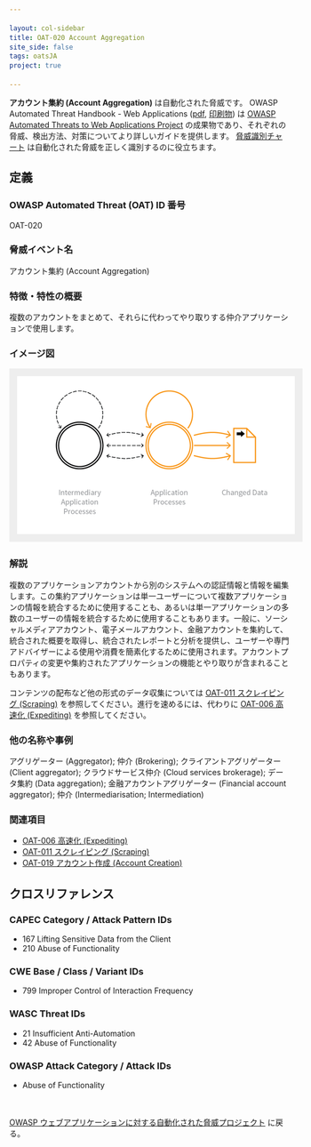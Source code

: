 ```yaml
---

layout: col-sidebar
title: OAT-020 Account Aggregation
site_side: false
tags: oatsJA
project: true

---
```


**アカウント集約 (Account Aggregation)** は自動化された脅威です。 OWASP Automated Threat Handbook - Web Applications ([pdf](https://github.com/OWASP/www-project-automated-threats-to-web-applications/tree/master/assets/files/EN), [印刷物](http://www.lulu.com/shop/owasp-foundation/automated-threat-handbook/paperback/product-23540699.html)) は [OWASP Automated Threats to Web Applications Project](../../../) の成果物であり、それぞれの脅威、検出方法、対策についてより詳しいガイドを提供します。 [脅威識別チャート](https://www.owasp.org/www-project-automated-threats-to-web-applications/assets/files/oat-ontology-decision-chart.pdf) は自動化された脅威を正しく識別するのに役立ちます。

## 定義
### OWASP Automated Threat (OAT) ID 番号
OAT-020

### 脅威イベント名
アカウント集約 (Account Aggregation)

### 特徴・特性の概要
複数のアカウントをまとめて、それらに代わってやり取りする仲介アプリケーションで使用します。

### イメージ図
<img alt="Indicative diagram for OAT-020" src="images/500px-OAT-020_Account_Aggregation.png" style="background-color:#eeeeee;padding:1em;">

### 解説
複数のアプリケーションアカウントから別のシステムへの認証情報と情報を編集します。この集約アプリケーションは単一ユーザーについて複数アプリケーションの情報を統合するために使用することも、あるいは単一アプリケーションの多数のユーザーの情報を統合するために使用することもあります。一般に、ソーシャルメディアアカウント、電子メールアカウント、金融アカウントを集約して、統合された概要を取得し、統合されたレポートと分析を提供し、ユーザーや専門アドバイザーによる使用や消費を簡素化するために使用されます。アカウントプロパティの変更や集約されたアプリケーションの機能とやり取りが含まれることもあります。

コンテンツの配布など他の形式のデータ収集については [OAT-011 スクレイピング (Scraping)](OAT-011_Scraping.md) を参照してください。進行を速めるには、代わりに [OAT-006 高速化 (Expediting)](OAT-006_Expediting.md) を参照してください。

### 他の名称や事例
アグリゲーター (Aggregator); 仲介 (Brokering); クライアントアグリゲーター (Client aggregator); クラウドサービス仲介 (Cloud services brokerage); データ集約 (Data aggregation); 金融アカウントアグリゲーター (Financial account aggregator); 仲介 (Intermediarisation; Intermediation)

### 関連項目
* [OAT-006 高速化 (Expediting)](OAT-006_Expediting.md)
* [OAT-011 スクレイピング (Scraping)](OAT-011_Scraping.md)
* [OAT-019 アカウント作成 (Account Creation)](OAT-019_Account_Creation.md)

## クロスリファレンス
### CAPEC Category / Attack Pattern IDs
* 167 Lifting Sensitive Data from the Client
* 210 Abuse of Functionality

### CWE Base / Class / Variant IDs
* 799 Improper Control of Interaction Frequency

### WASC Threat IDs
* 21 Insufficient Anti-Automation
* 42 Abuse of Functionality

### OWASP Attack Category / Attack IDs
* Abuse of Functionality

<br/><br/>[OWASP ウェブアプリケーションに対する自動化された脅威プロジェクト](../../../) に戻る。<br/><br/>
